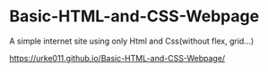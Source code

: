# Basic-HTML-and-CSS-Webpage

A simple internet site using only Html and Css(without flex, grid...)







https://urke011.github.io/Basic-HTML-and-CSS-Webpage/
